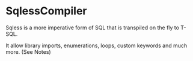 # SqlessCompiler


Sqless is a more imperative form of SQL that is transpiled on the fly to T-SQL.

It allow library imports, enumerations, loops, custom keywords and much more. (See Notes)

